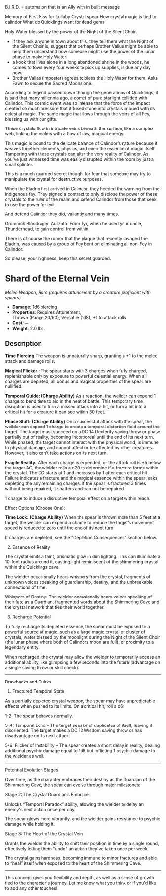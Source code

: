 B.I.R.D. = automaton that is an Ally with in built message


Memory of First Kiss for Lullaby
Crystal spear
How crystal magic is tied to calindor
What do Quicklings want for dead gems


Holy Water blessed by the  power of the Night of the Silent Choir.

- if they ask anyone in town about this, they tell them what the Night of the Silent Choir is, suggest that perhaps Brother Vallus might be able to help them understand how someone might use the power of the lunar phase to make Holy Water.
- a kook that lives alone in a long abandoned shrine in the woods, he comes to town every four weeks to pick up supplies, is due any day now.
- Brother Vallas (imposter) agrees to bless the Holy Water for them. Asks Fawn to secure the Sacred Moonstone.







According to legend passed down through the generations of Quicklings, it is said that many millennia ago, a comet of pure starlight collided with Calindor. This cosmic event was so intense that the force of the impact created so much pressure that it fused stone into crystals imbued with its celestial magic. The same magic that flows through the veins of all Fey, blessing us with our gifts.

These crystals flow in intricate veins beneath the surface, like a complex web, linking the realms with a flow of raw, magical energy. 

This magic is bound to the delicate balance of Calindor’s nature because it weaves together elements, physics, and even the essence of magic itself. Tampering with these crystals can alter the very reality of Calindor. As you've just witnessed time was easily disrupted within the room by just a small splinter.

This is a much guarded secret though, for fear that someone may try to manipulate the crystal for destructive purposes.

When the Eladrin first arrived in Calindor, they heeded the warning from the indigenous fey. They signed a contract to only disclose the power of these crystals to the ruler of the realm and defend Calindor from those that seek to use the power for evil.

And defend Calindor they did, valiantly and many times.

Grommok Bloodrager.
Aurzath.
From Tyr, when he used your uncle, Thunderhead, to gain control from within.

There is of course the rumor that the plague that recently ravaged the Eladrin, was caused by a group of Fey bent on eliminating all non-Fey in Calindor.

So please, your highness, keep this secret guarded.







# Shard of the Eternal Vein
*Melee Weapon, Rare (requires attunement by a creature proficient with spears)*  

- **Damage**: 1d6 piercing 
- **Properties**: Requires Attunement,  Thrown (Range 20/60), Versatile (1d8), +1 to attack rolls
- **Cost**: ⏤
- **Weight**: 2.0 lbs.

## Description

**Time Piercing** The weapon is unnaturally sharp, granting a +1 to the melee sttack and damage rolls.

**Magical Flicker** : The spear starts with 3 charges when fully charged, replenishable only by exposure to powerful celestial energy. When all charges are depleted, all bonus and magical properties of the spear are nullified.

**Temporal Guide:** **(Charge Ability)** As a reaction, the weilder can expend 1 charge to bend time to aid in the heat of battle. This temporary time disruption is used to turn a missed attack into a hit, or turn a hit into a critical hit for a creature it can see within 30 feet.

**Phase Shift:** **(Charge Ability)** On a successful attack with the spear, the weilder can expend 1 charge to create a temporal distortion field around the target. The target must succeed on a DC 14 Dexterity saving throw or phase partially out of reality, becoming Incorporeal until the end of its next turn. While phased, the target cannot interact with the physical world, is immune to physical damage, and cannot affect or be affected by other creatures. However, it also can’t take actions on its next turn.

**Fragile Reality:** After each charge is expended, or the attack roll is +5 below the target AC, the wielder rolls a d20 to determine if a fracture forms within the crystal. The DC starts at 1 and increases by 1 after each critical hit. Failure indicates a fracture and the magical essence within the spear leaks, depleting the any remaining charges. If the spear is fractured 3 times without being repaired, it shatters and can not be repaired.


1 charge to induce a disruptive temporal effect on a target within reach:

Effect Options (Choose One):



**Time Lock:** **(Charge Ability)** When the spear is thrown more than 5 feet at a target, the weilder can expend a charge to reduce the target’s movement speed is reduced to zero until the end of its next turn.

If charges are depleted, see the "Depletion Consequences" section below.



2. Essence of Reality

The crystal emits a faint, prismatic glow in dim lighting. This can illuminate a 10-foot radius around it, casting light reminiscent of the shimmering crystal within the Quicklings cave.

The wielder occasionally hears whispers from the crystal, fragments of unknown voices speaking of guardianship, destiny, and the unbreakable connections of time.


Whispers of Destiny: The wielder occasionally hears voices speaking of their fate as a Guardian, fragmented words about the Shimmering Cave and the crystal network that ties their world together.




3. Recharge Potential

To fully recharge its depleted essence, the spear must be exposed to a powerful source of magic, such as a large magic crystal or cluster of crystals, water blessed by the moonlight during the Night of the Silent Choir (the lunar phase where both of Calindors moon are full), or proximity to a legendary entity.

When recharged, the crystal may allow the wielder to temporarily access an additional ability, like glimpsing a few seconds into the future (advantage on a single saving throw or skill check).





---

Drawbacks and Quirks

1. Fractured Temporal State

As a partially depleted crystal weapon, the spear may have unpredictable effects when pushed to its limits. On a critical hit, roll a d6:

1-2: The spear behaves normally.

3-4: Temporal Echo – The target sees brief duplicates of itself, leaving it disoriented. The target makes a DC 12 Wisdom saving throw or has disadvantage on its next attack.

5-6: Flicker of Instability – The spear creates a short delay in reality, dealing additional psychic damage equal to 1d6 but inflicting 1 psychic damage to the wielder as well.









---

Potential Evolution Stages

Over time, as the character embraces their destiny as the Guardian of the Shimmering Cave, the spear can evolve through major milestones:

Stage 2: The Crystal Guardian’s Embrace

Unlocks “Temporal Paradox” ability, allowing the wielder to delay an enemy's next action once per day.

The spear glows more vibrantly, and the wielder gains resistance to psychic damage while holding it.


Stage 3: The Heart of the Crystal Vein

Grants the wielder the ability to shift their position in time by a single round, effectively letting them "undo" an action they've taken once per week.

The crystal gains hardness, becoming immune to minor fractures and able to “heal” itself when exposed to the heart of the Shimmering Cave.




---

This concept gives you flexibility and depth, as well as a sense of growth tied to the character's journey. Let me know what you think or if you'd like to add any other touches!







